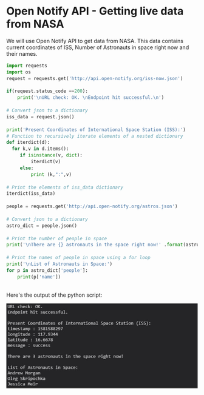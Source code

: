 # Open Notify API - Getting live data from NASA

We will use Open Notify API to get data from NASA. This data contains current coordinates of ISS, Number of Astronauts in space right now and their names.

```python
import requests
import os
request = requests.get('http://api.open-notify.org/iss-now.json')

if(request.status_code ==200):
    print('\nURL check: OK. \nEndpoint hit successful.\n')

# Convert json to a dictionary
iss_data = request.json()

print('Present Coordinates of International Space Station (ISS):')
# Function to recursively iterate elements of a nested dictionary
def iterdict(d):
  for k,v in d.items():        
     if isinstance(v, dict):
         iterdict(v)
     else:            
         print (k,":",v)

# Print the elements of iss_data dictionary
iterdict(iss_data)

people = requests.get('http://api.open-notify.org/astros.json')

# Convert json to a dictionary 
astro_dict = people.json()

# Print the number of people in space 
print('\nThere are {} astronauts in the space right now!' .format(astro_dict["number"]))

# Print the names of people in space using a for loop
print('\nList of Astronauts in Space:')
for p in astro_dict['people']:
    print(p['name'])
    
```

Here's the output of the python script:

![img](https://github.com/deepankarkotnala/PlayWithPython/blob/master/APIs_Using_Python/Images/NASA_API_Info.JPG)

